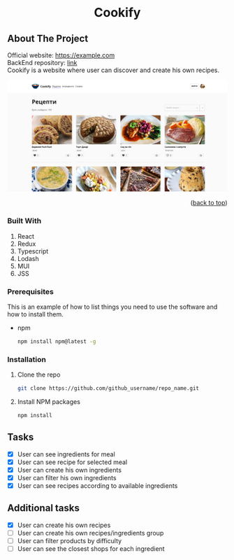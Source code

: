 <!-- PROJECT LOGO -->
<br />
<div align="center">

<h1 align="center">Cookify</h1>

</div>


<!-- ABOUT THE PROJECT -->
## About The Project
Official website: https://example.com <br/>
BackEnd repository: [link](https://github.com/Danchikon/Cookify) <br/>
Cookify is a website where user can discover and create his own recipes.

![Screenshot](screenshot.png)



<p align="right">(<a href="#readme-top">back to top</a>)</p>



### Built With
1. React
2. Redux
3. Typescript
4. Lodash
5. MUI
6. JSS

### Prerequisites

This is an example of how to list things you need to use the software and how to install them.
* npm
  ```sh
  npm install npm@latest -g
  ```

### Installation

1. Clone the repo
   ```sh
   git clone https://github.com/github_username/repo_name.git
   ```
2. Install NPM packages
   ```sh
   npm install
   ```


## Tasks

- [x] User can see ingredients for meal
- [x] User can see recipe for selected meal
- [x] User can create his own ingredients
- [x] User can filter his own ingredients
- [x] User can see recipes according to available ingredients

## Additional tasks
- [x] User can create his own recipes
- [ ] User can create his own recipes/ingredients group
- [ ] User can filter products by difficulty
- [ ] User can see the closest shops for each ingredient
